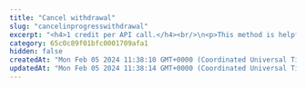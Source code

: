 ```yaml
---
title: "Cancel withdrawal"
slug: "cancelinprogresswithdrawal"
excerpt: "<h4>1 credit per API call.</h4><br/>\n<p>This method is helpful if you need to cancel the withdrawal if the blockchain transaction fails or is not yet processed.\nThis does not cancel already broadcast blockchain transaction, only Tatum internal withdrawal, and the ledger transaction, that was linked to this withdrawal.<br/>\nBy default, the transaction fee is included in the reverted transaction. There are situations, like sending ERC20 on ETH, TRC token on TRON, XLM or XRP based assets, when the fee should not be reverted, because e.g. the fee is in calculated\nin Ethereum and transaction was in ERC20 currency. In this situation, only the transaction amount should be reverted, not the fee.\n</p>"
category: 65c0c89f01bfc0001709afa1
hidden: false
createdAt: "Mon Feb 05 2024 11:38:10 GMT+0000 (Coordinated Universal Time)"
updatedAt: "Mon Feb 05 2024 11:38:14 GMT+0000 (Coordinated Universal Time)"
---
```

